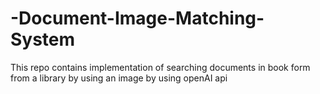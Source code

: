 # -Document-Image-Matching-System
This repo contains implementation of searching documents in book form from a library by using an image by using openAI api
